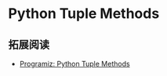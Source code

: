 # Python Tuple Methods


## 拓展阅读
- [Programiz: Python Tuple Methods](https://www.programiz.com/python-programming/methods/tuple)
